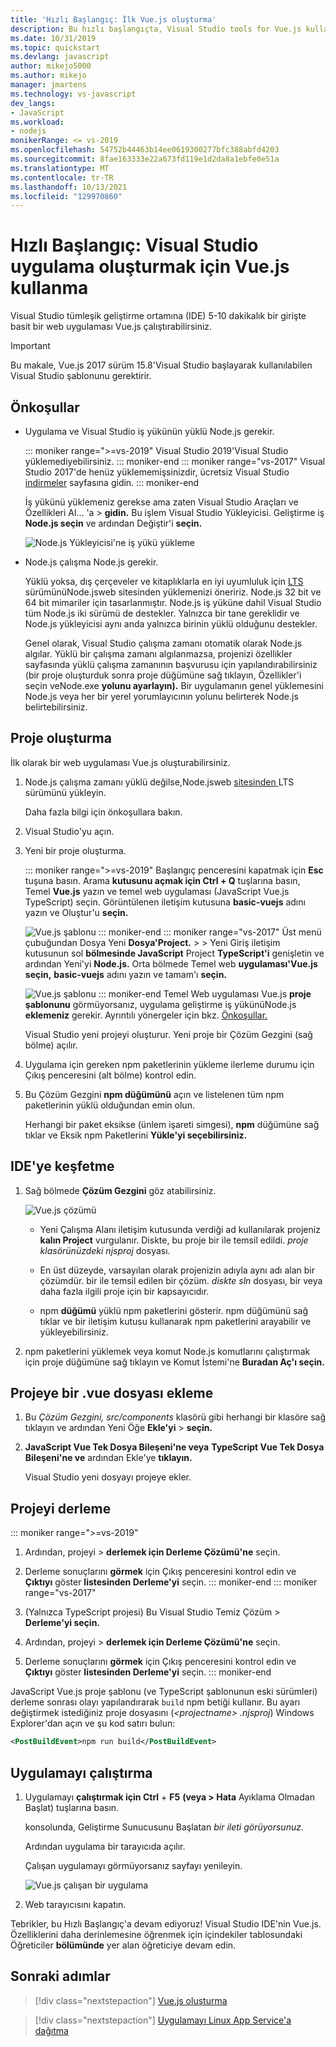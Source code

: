 ```yaml
---
title: 'Hızlı Başlangıç: İlk Vue.js oluşturma'
description: Bu hızlı başlangıçta, Visual Studio tools for Vue.js kullanarak Node.js bir Visual Studio
ms.date: 10/31/2019
ms.topic: quickstart
ms.devlang: javascript
author: mikejo5000
ms.author: mikejo
manager: jmartens
ms.technology: vs-javascript
dev_langs:
- JavaScript
ms.workload:
- nodejs
monikerRange: <= vs-2019
ms.openlocfilehash: 54752b44463b14ee0619300277bfc388abfd4203
ms.sourcegitcommit: 8fae163333e22a673fd119e1d2da8a1ebfe0e51a
ms.translationtype: MT
ms.contentlocale: tr-TR
ms.lasthandoff: 10/13/2021
ms.locfileid: "129970860"
---
```

# <a name="quickstart-use-visual-studio-to-create-your-first-vuejs-app"></a>Hızlı Başlangıç: Visual Studio uygulama oluşturmak için Vue.js kullanma

Visual Studio tümleşik geliştirme ortamına (IDE) 5-10 dakikalık bir girişte basit bir web uygulaması Vue.js çalıştırabilirsiniz.

> [!IMPORTANT]
> Bu makale, Vue.js 2017 sürüm 15.8'Visual Studio başlayarak kullanılabilen Visual Studio şablonunu gerektirir.

## <a name="prerequisites"></a>Önkoşullar

* Uygulama ve Visual Studio iş yükünün yüklü Node.js gerekir.

    ::: moniker range=">=vs-2019"
    Visual Studio 2019'Visual Studio yüklemediyebilirsiniz. [](https://visualstudio.microsoft.com/downloads/)
    ::: moniker-end
    ::: moniker range="vs-2017"
    Visual Studio 2017'de henüz yüklememişsinizdir, ücretsiz Visual Studio [indirmeler](https://visualstudio.microsoft.com/downloads/) sayfasına gidin.
    ::: moniker-end

    İş yükünü yüklemeniz gerekse ama zaten Visual Studio Araçları ve Özellikleri Al... 'a  >  **gidin.** Bu işlem Visual Studio Yükleyicisi. Geliştirme iş **Node.js seçin** ve ardından Değiştir'i **seçin.**

    ![Node.js Yükleyicisi'ne iş yükü yükleme](../ide/media/quickstart-nodejs-workload.png)

* Node.js çalışma Node.js gerekir.

    Yüklü yoksa, dış çerçeveler ve kitaplıklarla en iyi uyumluluk için [ LTS ](https://nodejs.org/en/download/) sürümünüNode.jsweb sitesinden yüklemenizi öneririz. Node.js 32 bit ve 64 bit mimariler için tasarlanmıştır. Node.js iş yüküne dahil Visual Studio tüm Node.js iki sürümü de destekler. Yalnızca bir tane gereklidir ve Node.js yükleyicisi aynı anda yalnızca birinin yüklü olduğunu destekler.
    
    Genel olarak, Visual Studio çalışma zamanı otomatik olarak Node.js algılar. Yüklü bir çalışma zamanı algılanmazsa, projenizi özellikler sayfasında yüklü çalışma zamanının başvurusu için yapılandırabilirsiniz (bir proje oluşturduk sonra proje düğümüne sağ tıklayın, Özellikler'i seçin veNode.exe **yolunu ayarlayın).** Bir uygulamanın genel yüklemesini Node.js veya her bir yerel yorumlayıcının yolunu belirterek Node.js belirtebilirsiniz. 

## <a name="create-a-project"></a>Proje oluşturma

İlk olarak bir web uygulaması Vue.js oluşturabilirsiniz.

1. Node.js çalışma zamanı yüklü değilse,Node.jsweb [ sitesinden ](https://nodejs.org/en/download/) LTS sürümünü yükleyin.

    Daha fazla bilgi için önkoşullara bakın.

1. Visual Studio'yu açın.

1. Yeni bir proje oluşturma.

    ::: moniker range=">=vs-2019"
    Başlangıç penceresini kapatmak için **Esc** tuşuna basın. Arama **kutusunu açmak için Ctrl + Q** tuşlarına basın, Temel **Vue.js** yazın ve temel web uygulaması (JavaScript Vue.js TypeScript) seçin.  Görüntülenen iletişim kutusuna **basic-vuejs** adını yazın ve Oluştur'u **seçin.**

    ![Vue.js şablonu](../javascript/media/vs-2019/vuejs-template.png)
    ::: moniker-end
    ::: moniker range="vs-2017"
    Üst menü çubuğundan Dosya Yeni **Dosya'Project.**  >    >   Yeni Giriş iletişim kutusunun sol **bölmesinde JavaScript**  Project **TypeScript'i** genişletin ve ardından Yeni'yi **Node.js.** Orta bölmede Temel web **uygulaması'Vue.js seçin,** **basic-vuejs** adını yazın ve tamam'ı **seçin.**

    ![Vue.js şablonu](../javascript/media/vuejs-template.png)
    ::: moniker-end
    Temel Web uygulaması Vue.js **proje şablonunu** görmüyorsanız, uygulama geliştirme iş yükünüNode.js **eklemeniz** gerekir. Ayrıntılı yönergeler için bkz. [Önkoşullar.](#prerequisites)

    Visual Studio yeni projeyi oluşturur. Yeni proje bir Çözüm Gezgini (sağ bölme) açılır.

1. Uygulama için gereken npm paketlerinin yükleme ilerleme durumu için Çıkış penceresini (alt bölme) kontrol edin.

1. Bu Çözüm Gezgini **npm düğümünü** açın ve listelenen tüm npm paketlerinin yüklü olduğundan emin olun.

    Herhangi bir paket eksikse (ünlem işareti simgesi), **npm** düğümüne sağ tıklar ve Eksik npm Paketlerini **Yükle'yi seçebilirsiniz.**

## <a name="explore-the-ide"></a>IDE'ye keşfetme

1. Sağ bölmede **Çözüm Gezgini** göz atabilirsiniz.

     ![Vue.js çözümü](../javascript/media/vuejs-solution.png)

   - Yeni Çalışma Alanı iletişim kutusunda verdiği ad kullanılarak projeniz **kalın Project** vurgulanır. Diskte, bu proje bir ile temsil edildi. *proje klasörünüzdeki njsproj* dosyası.

   - En üst düzeyde, varsayılan olarak projenizin adıyla aynı adı alan bir çözümdür. bir ile temsil edilen bir çözüm. *diskte sln* dosyası, bir veya daha fazla ilgili proje için bir kapsayıcıdır.

   - npm **düğümü** yüklü npm paketlerini gösterir. npm düğümünü sağ tıklar ve bir iletişim kutusu kullanarak npm paketlerini arayabilir ve yükleyebilirsiniz.

2. npm paketlerini yüklemek veya komut Node.js komutlarını çalıştırmak için proje düğümüne sağ tıklayın ve Komut İstemi'ne **Buradan Aç'ı seçin.**

## <a name="add-a-vue-file-to-the-project"></a>Projeye bir .vue dosyası ekleme

1. Bu *Çözüm Gezgini, src/components* klasörü gibi herhangi bir klasöre sağ tıklayın ve ardından Yeni Öğe **Ekle'yi**  >  **seçin.**

1. **JavaScript Vue Tek Dosya Bileşeni'ne veya** **TypeScript Vue Tek Dosya Bileşeni'ne ve** ardından Ekle'ye **tıklayın.**

    Visual Studio yeni dosyayı projeye ekler.

## <a name="build-the-project"></a>Projeyi derleme

::: moniker range=">=vs-2019"
1. Ardından,  projeyi > **derlemek için Derleme Çözümü'ne** seçin.

1. Derleme sonuçlarını **görmek** için Çıkış penceresini kontrol edin ve **Çıktıyı** göster **listesinden Derleme'yi** seçin.
::: moniker-end
::: moniker range="vs-2017"
1. (Yalnızca TypeScript projesi) Bu Visual Studio Temiz Çözüm  > **Derleme'yi seçin.**

1. Ardından,  projeyi > **derlemek için Derleme Çözümü'ne** seçin.

1. Derleme sonuçlarını **görmek** için Çıkış penceresini kontrol edin ve **Çıktıyı** göster **listesinden Derleme'yi** seçin.
::: moniker-end

JavaScript Vue.js proje şablonu (ve TypeScript şablonunun eski sürümleri) derleme sonrası olayı yapılandırarak `build` npm betiği kullanır. Bu ayarı değiştirmek istediğiniz proje dosyasını (*\<projectname\> .njsproj*) Windows Explorer'dan açın ve şu kod satırı bulun:

```xml
<PostBuildEvent>npm run build</PostBuildEvent>
```

## <a name="run-the-application"></a>Uygulamayı çalıştırma

1. Uygulamayı **çalıştırmak için Ctrl** + **F5** **(veya > Hata** Ayıklama Olmadan Başlat) tuşlarına basın.

   konsolunda, Geliştirme Sunucusunu Başlatan *bir ileti görüyorsunuz.*

   Ardından uygulama bir tarayıcıda açılır.
   
   Çalışan uygulamayı görmüyorsanız sayfayı yenileyin.

   ![Vue.js çalışan bir uygulama](../javascript/media/vuejs-running-app.png)

1. Web tarayıcısını kapatın.

Tebrikler, bu Hızlı Başlangıç'a devam ediyoruz! Visual Studio IDE'nin Vue.js. Özelliklerini daha derinlemesine öğrenmek için içindekiler tablosundaki Öğreticiler **bölümünde** yer alan öğreticiye devam edin.

## <a name="next-steps"></a>Sonraki adımlar

> [!div class="nextstepaction"]
> [Vue.js oluşturma](create-application-with-vuejs.md)

> [!div class="nextstepaction"]
> [Uygulamayı Linux App Service'a dağıtma](../javascript/publish-nodejs-app-azure.md)